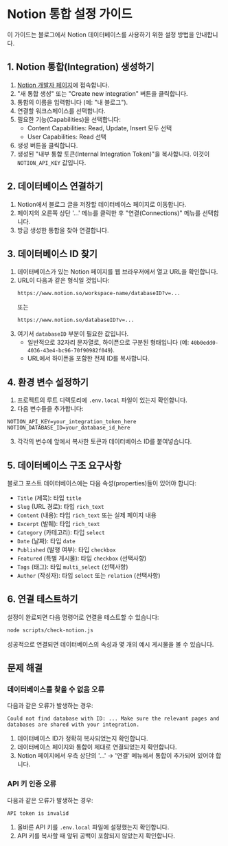 # Notion 통합 설정 가이드

이 가이드는 블로그에서 Notion 데이터베이스를 사용하기 위한 설정 방법을 안내합니다.

## 1. Notion 통합(Integration) 생성하기

1. [Notion 개발자 페이지](https://www.notion.so/my-integrations)에 접속합니다.
2. "새 통합 생성" 또는 "Create new integration" 버튼을 클릭합니다.
3. 통합의 이름을 입력합니다 (예: "내 블로그").
4. 연결할 워크스페이스를 선택합니다.
5. 필요한 기능(Capabilities)을 선택합니다:
   - Content Capabilities: Read, Update, Insert 모두 선택
   - User Capabilities: Read 선택
6. 생성 버튼을 클릭합니다.
7. 생성된 "내부 통합 토큰(Internal Integration Token)"을 복사합니다. 이것이 `NOTION_API_KEY` 값입니다.

## 2. 데이터베이스 연결하기

1. Notion에서 블로그 글을 저장할 데이터베이스 페이지로 이동합니다.
2. 페이지의 오른쪽 상단 '...' 메뉴를 클릭한 후 "연결(Connections)" 메뉴를 선택합니다.
3. 방금 생성한 통합을 찾아 연결합니다.

## 3. 데이터베이스 ID 찾기

1. 데이터베이스가 있는 Notion 페이지를 웹 브라우저에서 열고 URL을 확인합니다.
2. URL이 다음과 같은 형식일 것입니다:
   ```
   https://www.notion.so/workspace-name/databaseID?v=...
   ```
   또는
   ```
   https://www.notion.so/databaseID?v=...
   ```
3. 여기서 `databaseID` 부분이 필요한 값입니다. 
   - 일반적으로 32자리 문자열로, 하이픈으로 구분된 형태입니다 (예: `40b0edd0-4036-43e4-bc96-70f90982f049`).
   - URL에서 하이픈을 포함한 전체 ID를 복사합니다.

## 4. 환경 변수 설정하기

1. 프로젝트의 루트 디렉토리에 `.env.local` 파일이 있는지 확인합니다.
2. 다음 변수들을 추가합니다:

```
NOTION_API_KEY=your_integration_token_here
NOTION_DATABASE_ID=your_database_id_here
```

3. 각각의 변수에 앞에서 복사한 토큰과 데이터베이스 ID를 붙여넣습니다.

## 5. 데이터베이스 구조 요구사항

블로그 포스트 데이터베이스에는 다음 속성(properties)들이 있어야 합니다:

- `Title` (제목): 타입 `title`
- `Slug` (URL 경로): 타입 `rich_text`
- `Content` (내용): 타입 `rich_text` 또는 실제 페이지 내용
- `Excerpt` (발췌): 타입 `rich_text`
- `Category` (카테고리): 타입 `select`
- `Date` (날짜): 타입 `date`
- `Published` (발행 여부): 타입 `checkbox`
- `Featured` (특별 게시물): 타입 `checkbox` (선택사항)
- `Tags` (태그): 타입 `multi_select` (선택사항)
- `Author` (작성자): 타입 `select` 또는 `relation` (선택사항)

## 6. 연결 테스트하기

설정이 완료되면 다음 명령어로 연결을 테스트할 수 있습니다:

```bash
node scripts/check-notion.js
```

성공적으로 연결되면 데이터베이스의 속성과 몇 개의 예시 게시물을 볼 수 있습니다.

## 문제 해결

### 데이터베이스를 찾을 수 없음 오류

다음과 같은 오류가 발생하는 경우:
```
Could not find database with ID: ... Make sure the relevant pages and databases are shared with your integration.
```

1. 데이터베이스 ID가 정확히 복사되었는지 확인합니다.
2. 데이터베이스 페이지와 통합이 제대로 연결되었는지 확인합니다.
3. Notion 페이지에서 우측 상단의 '...' → '연결' 메뉴에서 통합이 추가되어 있어야 합니다.

### API 키 인증 오류

다음과 같은 오류가 발생하는 경우:
```
API token is invalid
```

1. 올바른 API 키를 `.env.local` 파일에 설정했는지 확인합니다.
2. API 키를 복사할 때 앞뒤 공백이 포함되지 않았는지 확인합니다. 